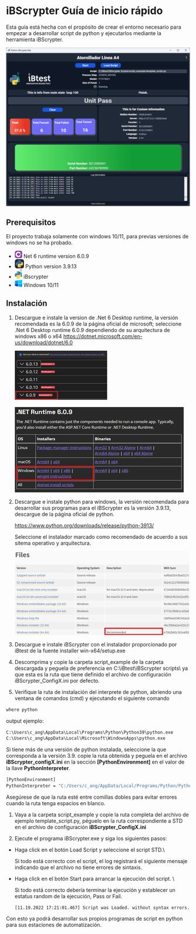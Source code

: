   

# iBScrypter Guía de inicio rápido

Esta guía está hecha con el propósito de crear el entorno necesario para empezar a desarrollar script de python y ejecutarlos mediante la herramienta iBScrypter.

<div>
    <img src="./images/iBScrypter.Net.png" width="800"> 
<div>

## Prerequisitos

El proyecto trabaja solamente con windows 10/11, para previas versiones de windows no se ha probado.

  

*  <img src="./images/CS.svg" width="20"> Net 6 runtime version 6.0.9
*  <img src="./images/Python-Dark.svg" width="25"> Python version 3.9.13
*  <img src="./images/iBscrypter.png" width="20"> iBscrypter
*  <img src="./images/win10.png" width="20"> Windows 10/11
  

## Instalación

1. Descargue e instale la version de .Net 6 Desktop runtime, la versión recomendada es la 6.0.9 de la página oficial de microsoft; seleccione .Net 6 Desktop runtime 6.0.9 dependiendo de su arquitectura de windows x86 o x64 https://dotnet.microsoft.com/en-us/download/dotnet/6.0

    <img src="./images/.net1.png">
    <br><br>
    <img src="./images/.net2.png">

2. Descargue e instale python para windows, la versión recomendada para desarrollar sus programas para el iBScrypter es la versión 3.9.13, descargue de la página oficial de python.

    https://www.python.org/downloads/release/python-3913/

    Seleccione el instalador marcado como recomendado de acuerdo a sus sitema operativo y arquitectura.

    <img src="./images/python1.png">
  

3. Descargue e instale iBScrypter con el instalador proporcionado por iBtest de la fuente installer win-x64/setup.exe  

4. Descomprima y copie la carpeta script_example de la carpeta descargada y peguela de preferencia en C:\iBtest\iBScrypter scripts\ ya que esta es la ruta que tiene definido el archivo de configuración iBScrypter_ConfigX.ini por defecto.

5. Verifique la ruta de instalación del interprete de python, abriendo una ventana de comandos (cmd) y ejecutando el siguiente comando



```bash
where python
```

output ejemplo:

  

```bash
C:\Users\c_ang\AppData\Local\Programs\Python\Python39\python.exe
C:\Users\c_ang\AppData\Local\Microsoft\WindowsApps\python.exe
```

  
  

Si tiene más de una versión de python instalada, seleccione la que corresponda a la versión 3.9. copie la ruta obtenida y peguela en el archivo **iBScrypter_configX.ini** en la sección **[PythonEnvironment]** en el valor de la llave **PythonInterpreter**.

```bash
[PythonEnvironment]
PythonInterpreter = "C:/Users/c_ang/AppData/Local/Programs/Python/Python39/python.exe"
```  

Asegúrese de que la ruta esté entre comillas dobles para evitar errores cuando la ruta tenga espacios en blanco.

1. Vaya a la carpeta script_example y copie la ruta completa del archivo de ejemplo template_script.py, péguelo en la ruta correspondiente a STD en el archivo de configuración **iBScrypter_ConfigX.ini**

7. Ejecute el programa iBScrypter.exe y siga los siguientes pasos:

- Haga click en el botón Load Script y seleccione el script STD.\

    
    Si todo está correcto con el script, el log registrará el siguiente mensaje indicando que el archivo no tiene errores de sintaxis.

- Haga click en el botón Start para arrancar la ejecución del script. \

    Si todo está correcto debería terminar la ejecución y establecer un estatus random de la ejecución, Pass or Fail.
 

    ```text
    [11.19.2022 17:21:01.467] Script was Loaded. without syntax errors.
    ```
  

Con esto ya podrá desarrollar sus propios programas de script en python para sus estaciones de automatización.